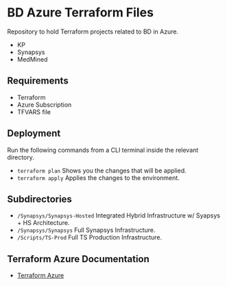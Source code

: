 # BD Azure Terraform Files

Repository to hold Terraform projects related to BD in Azure.

* KP
* Synapsys
* MedMined

## Requirements

* Terraform
* Azure Subscription
* TFVARS file

## Deployment

Run the following commands from a CLI terminal inside the relevant directory.

* `terraform plan` Shows you the changes that will be applied.
* `terraform apply` Applies the changes to the environment.

## Subdirectories

* `/Synapsys/Synapsys-Hosted` Integrated Hybrid Infrastructure w/ Syapsys + HS Architecture.
* `/Synapsys/Synapsys` Full Synapsys Infrastructure.
* `/Scripts/TS-Prod` Full TS Production Infrastructure.

## Terraform Azure Documentation

* [Terraform Azure](https://www.terraform.io/docs/providers/azurerm/index.html)